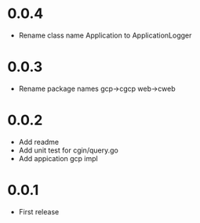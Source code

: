 # 0.0.4

- Rename class name Application to ApplicationLogger

# 0.0.3

- Rename package names gcp->cgcp web->cweb

# 0.0.2

- Add readme
- Add unit test for cgin/query.go
- Add appication gcp impl

# 0.0.1

- First release